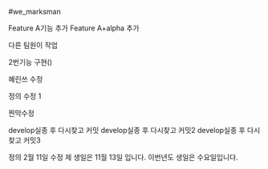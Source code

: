 #we_marksman

Feature A기능 추가 
Feature A+alpha 추가

다른 팀원이 작업

2번기능 구현()

혜린쓰 수정

정의 수정 1

찐막수정

develop실종 후 다시찾고 커밋
develop실종 후 다시찾고 커밋2
develop실종 후 다시찾고 커밋3

정의 2월 11일 수정
제 생일은 11월 13일 입니다.
이번년도 생일은 수요일입니다.
